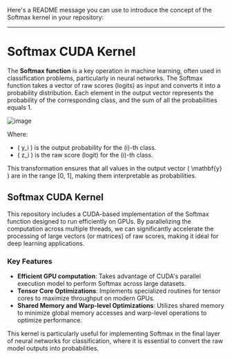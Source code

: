 Here's a README message you can use to introduce the concept of the Softmax kernel in your repository:

---

# Softmax CUDA Kernel

The **Softmax function** is a key operation in machine learning, often used in classification problems, particularly in neural networks. The Softmax function takes a vector of raw scores (logits) as input and converts it into a probability distribution. Each element in the output vector represents the probability of the corresponding class, and the sum of all the probabilities equals 1.

![image](https://github.com/user-attachments/assets/b690cbc1-3c79-496c-b3bb-08e41610ce67)

Where:
- \( y_i \) is the output probability for the \(i\)-th class.
- \( z_i \) is the raw score (logit) for the \(i\)-th class.

This transformation ensures that all values in the output vector \( \mathbf{y} \) are in the range [0, 1], making them interpretable as probabilities.

## Softmax CUDA Kernel

This repository includes a CUDA-based implementation of the Softmax function designed to run efficiently on GPUs. By parallelizing the computation across multiple threads, we can significantly accelerate the processing of large vectors (or matrices) of raw scores, making it ideal for deep learning applications.

### Key Features
- **Efficient GPU computation**: Takes advantage of CUDA's parallel execution model to perform Softmax across large datasets.
- **Tensor Core Optimizations**: Implements specialized routines for tensor cores to maximize throughput on modern GPUs.
- **Shared Memory and Warp-level Optimizations**: Utilizes shared memory to minimize global memory accesses and warp-level operations to optimize performance.

This kernel is particularly useful for implementing Softmax in the final layer of neural networks for classification, where it is essential to convert the raw model outputs into probabilities.

